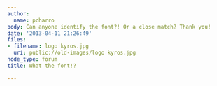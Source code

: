 ```yaml
---
author:
  name: pcharro
body: Can anyone identify the font?! Or a close match? Thank you!
date: '2013-04-11 21:26:49'
files:
- filename: logo kyros.jpg
  uri: public://old-images/logo kyros.jpg
node_type: forum
title: What the font!?

---
```

